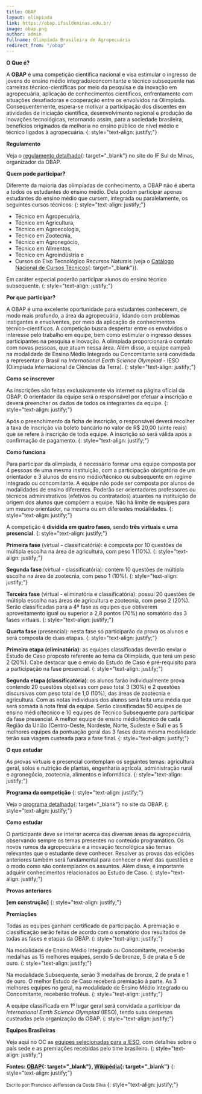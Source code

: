 ```yaml
---
title: OBAP
layout: olimpiada
link: https://obap.ifsuldeminas.edu.br/
image: obap.png
author: admin
fullname: Olimpíada Brasileira de Agropecuária
redirect_from: "/obap"
---
```


**O Que é?**

A **OBAP** é uma competição científica nacional e visa estimular o ingresso de jovens do ensino médio integrado/concomitante e técnico subsequente nas carreiras técnico-científicas por meio da pesquisa e da inovação em
agropecuária, aplicação de conhecimentos científicos, enfrentamento com situações desafiadoras e cooperação entre os envolvidos na Olimpíada. Consequentemente, espera-se motivar a participação dos discentes em atividades
de iniciação científica, desenvolvimento regional e produção de inovações tecnológicas, retornando assim, para a sociedade brasileira, benefícios originados da melhoria no ensino público de nível médio e técnico ligados
à agropecuária.
{: style="text-align: justify;"}

  
**Regulamento**

Veja o [regulamento detalhado][2]{: target="_blank"} no site do IF Sul de Minas, organizador da OBAP.

**Quem pode participar?**

Diferente da maioria das olimpíadas de conhecimento, a OBAP não é aberta a todos os estudantes do ensino médio. Dela podem participar apenas estudantes do ensino médio que cursem, integrada ou paralelamente, os seguintes
cursos técnicos:
{: style="text-align: justify;"}



* Técnico em Agropecuária,
* Técnico em Agricultura,
* Técnico em Agroecologia,
* Técnico em Zootecnia,
* Técnico em Agronegócio,
* Técnico em Alimentos,
* Técnico em Agroindústria e
* Cursos do Eixo Tecnológico Recursos Naturais (veja o [Catálogo Nacional de Cursos Técnicos][3]{: target="_blank"}).
  



Em caráter especial poderão participar alunos do ensino técnico subsequente.
{: style="text-align: justify;"}

  
**Por que participar?**

A OBAP é uma excelente oportunidade para estudantes conhecerem, de modo mais profundo, a área da agropecuária, lidando com problemas instigantes e envolventes, por meio da aplicação de conhecimentos técnico-científicos.
A competição busca despertar entre os envolvidos o interesse pelo trabalho em equipe, bem como estimular o ingresso desses participantes na pesquisa e inovação. A olimpíada proporcionará o contato com novas pessoas, que
atuam nessa área. Além disso, a equipe campeã na modalidade de Ensino Médio Integrado ou Concomitante será convidada a representar o Brasil na <em>International Earth Science Olympiad - </em>IESO (Olimpíada Internacional
de Ciências da Terra).
{: style="text-align: justify;"}

  
**Como se inscrever**

As inscrições são feitas exclusivamente via internet na página oficial da OBAP. O orientador da equipe será o responsável por efetuar a inscrição e deverá preencher os dados de todos os integrantes da equipe.
{: style="text-align: justify;"}



Após o preenchimento da ficha de inscrição, o responsável deverá recolher a taxa de inscrição via boleto bancário no valor de R$ 20,00 (vinte reais) que se refere à inscrição de toda equipe. A inscrição só será válida
após a confirmação de pagamento.
{: style="text-align: justify;"}

  
**Como funciona**

Para participar da olimpíada, é necessário formar uma equipe composta por 4 pessoas de uma mesma instituição, com a participação obrigatória de um orientador e 3 alunos de ensino médio/técnico ou subsequente em regime
integrado ou concomitante. A equipe não pode ser composta por alunos de modalidades de ensino diferentes. Poderão ser orientadores professores ou técnicos administrativos (efetivos ou contratados) atuantes na instituição
de origem dos alunos que compõem a equipe. Não há limite de equipes para um mesmo orientador, na mesma ou em diferentes modalidades.
{: style="text-align: justify;"}



A competição é **dividida em quatro fases**, sendo **três virtuais** e **uma presencial**.
{: style="text-align: justify;"}



**Primeira fase** (virtual - classificatória): é composta por 10 questões de múltipla escolha na área de agricultura, com peso 1 (10%).
{: style="text-align: justify;"}



<strong>Segunda fase </strong>(virtual - classificatória): contém 10 questões de múltipla escolha na área de zootecnia, com peso 1 (10%).
{: style="text-align: justify;"}



**Terceira fase** (virtual - eliminatória e classificatória): possui 20 questões de múltipla escolha nas áreas de agricultura e zootecnia, com peso 2 (20%). Serão classificadas para a 4ª fase as equipes que obtiverem
aproveitamento igual ou superior a 2,8 pontos (70%) no somatório das 3 fases virtuais.
{: style="text-align: justify;"}



<strong>Quarta fase </strong>(presencial): nesta fase só participarão da prova os alunos e será composta de duas etapas.
{: style="text-align: justify;"}



**Primeira etapa (eliminatória)**\: as equipes classificadas deverão enviar o Estudo de Caso proposto referente ao tema da Olimpíada, que terá um peso 2 (20%). Cabe destacar que o envio do Estudo de Caso é pré-requisito
para a participação na fase presencial.
{: style="text-align: justify;"}



**Segunda etapa (classificatória)**\: os alunos farão individualmente prova contendo 20 questões objetivas com peso total 3 (30%) e 2 questões discursivas com peso total de 1,0 (10%), das áreas de zootecnia e
agricultura. Com as notas individuais dos alunos será feita uma média que será somada à nota final da equipe. Serão classificadas 50 equipes de ensino médio/técnico e 10 equipes de Técnico Subsequente para participar da
fase presencial. A melhor equipe de ensino médio/técnico de cada Região da União (Centro-Oeste, Nordeste, Norte, Sudeste e Sul) e as 5 melhores equipes da pontuação geral das 3 fases desta mesma modalidade terão sua
viagem custeada para a fase final.
{: style="text-align: justify;"}

  
**O que estudar**

As provas virtuais e presencial contemplam os seguintes temas: agricultura geral, solos e nutrição de plantas, engenharia agrícola, administração rural e agronegócio, zootecnia, alimentos e informática.
{: style="text-align: justify;"}



**Programa da competição**
{: style="text-align: justify;"}



Veja o [programa detalhado][4]{: target="_blank"} no site da OBAP.
{: style="text-align: justify;"}

  
**Como estudar**

O participante deve se inteirar acerca das diversas áreas da agropecuária, observando sempre os temas presentes no conteúdo programático. Os novos rumos da agropecuária e a inovação tecnológica são temas relevantes que o
estudante deve conhecer. Resolver as provas das edições anteriores também será fundamental para conhecer o nível das questões e o modo como são contemplados os assuntos. Além disso, é importante adquirir conhecimentos
relacionados ao Estudo de Caso.
{: style="text-align: justify;"}

  
**Provas anteriores**

**\[em construção\]**
{: style="text-align: justify;"}

  
**Premiações**

Todas as equipes ganham certificado de participação. A premiação e classificação serão feitas de acordo com o somatório dos resultados de todas as fases e etapas da OBAP.
{: style="text-align: justify;"}



Na modalidade de Ensino Médio Integrado ou Concomitante, receberão medalhas as 15 melhores equipes, sendo 5 de bronze, 5 de prata e 5 de ouro.
{: style="text-align: justify;"}



Na modalidade Subsequente, serão 3 medalhas de bronze, 2 de prata e 1 de ouro. O melhor Estudo de Caso receberá premiação à parte. As 3 melhores equipes no geral, na modalidade de Ensino Médio Integrado ou Concomitante,
receberão troféus.
{: style="text-align: justify;"}



A equipe classificada em 1º lugar geral será convidada a participar da *International Earth Science Olympiad* (IESO), tendo suas despesas custeadas pela organização da OBAP.
{: style="text-align: justify;"}

  
**Equipes Brasileiras**

Veja aqui no OC as [equipes selecionadas para a IESO][5], com detalhes sobre o país sede e as premiações recebidas pelo time brasileiro.
{: style="text-align: justify;"}



**Fontes: [OBAP][6]{: target="_blank"}, [Wikipédia][7]{: target="_blank"}**
{: style="text-align: justify;"}

  
 

<small>Escrito por: Francisco Jeffersson da Costa Silva</small>
{: style="text-align: justify;"}





[1]: /wp-content/uploads/2011/10/OBAP.jpg
[2]: https://obap.ifsuldeminas.edu.br/images/regulamento_OBAP_2017_anexo.pdf "Regulamento detalhado sobre a OBAP"
[3]: http://catalogonct.mec.gov.br/ "Catálogo nacional do MEC para cursos técnicos"
[4]: hhttps://obap.ifsuldeminas.edu.br/images/regulamento_OBAP_2017_anexo.pdf "Programa detalhado da OBAP"
[5]: /equipes-brasileiras/interdisciplinar/ieso/ "Equipes selecionadas para a IESO"
[6]: http://www.ifsuldeminas.edu.br/~obap/ "Página oficial da OBAP"
[7]: http://pt.wikipedia.org/wiki/Olimp%C3%ADada_Brasileira_de_Agropecu%C3%A1ria "Página da OBAP no Wikipédia"
